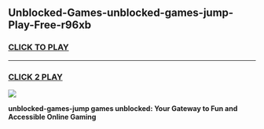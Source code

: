 
## Unblocked-Games-unblocked-games-jump-Play-Free-r96xb
<h3>
<a href="https://premium76.site?title=unblocked-games-jump&ref=21A">CLICK TO PLAY</a></h3>
<hr>

<h3>
<a href="https://premium76.site?title=unblocked-games-jump&ref=21A">CLICK 2 PLAY</a>
  
</h3>

<a href="https://premium76.site?title=unblocked-games-jump&ref=21A"><img src="https://clearcache.store/games.png"></a>


**unblocked-games-jump games unblocked: Your Gateway to Fun and Accessible Online Gaming**
